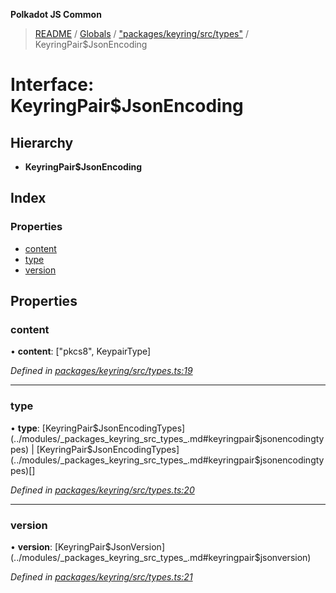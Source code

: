 **Polkadot JS Common**

> [README](../README.md) / [Globals](../globals.md) / ["packages/keyring/src/types"](../modules/_packages_keyring_src_types_.md) / KeyringPair$JsonEncoding

# Interface: KeyringPair$JsonEncoding

## Hierarchy

* **KeyringPair$JsonEncoding**

## Index

### Properties

* [content](_packages_keyring_src_types_.keyringpair_jsonencoding.md#content)
* [type](_packages_keyring_src_types_.keyringpair_jsonencoding.md#type)
* [version](_packages_keyring_src_types_.keyringpair_jsonencoding.md#version)

## Properties

### content

•  **content**: [\"pkcs8\", KeypairType]

*Defined in [packages/keyring/src/types.ts:19](https://github.com/polkadot-js/common/blob/975103fd/packages/keyring/src/types.ts#L19)*

___

### type

•  **type**: [KeyringPair$JsonEncodingTypes](../modules/_packages_keyring_src_types_.md#keyringpair$jsonencodingtypes) \| [KeyringPair$JsonEncodingTypes](../modules/_packages_keyring_src_types_.md#keyringpair$jsonencodingtypes)[]

*Defined in [packages/keyring/src/types.ts:20](https://github.com/polkadot-js/common/blob/975103fd/packages/keyring/src/types.ts#L20)*

___

### version

•  **version**: [KeyringPair$JsonVersion](../modules/_packages_keyring_src_types_.md#keyringpair$jsonversion)

*Defined in [packages/keyring/src/types.ts:21](https://github.com/polkadot-js/common/blob/975103fd/packages/keyring/src/types.ts#L21)*
